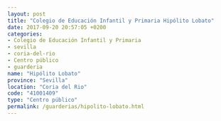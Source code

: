 ```yaml
---
layout: post
title: "Colegio de Educación Infantil y Primaria Hipólito Lobato"
date: 2017-09-20 20:57:05 +0200
categories:
- Colegio de Educación Infantil y Primaria
- sevilla
- coria-del-rio
- Centro público
- guarderia
name: "Hipólito Lobato"
province: "Sevilla"
location: "Coria del Rio"
code: "41001409"
type: "Centro público"
permalink: /guarderias/hipolito-lobato.html
---
```

